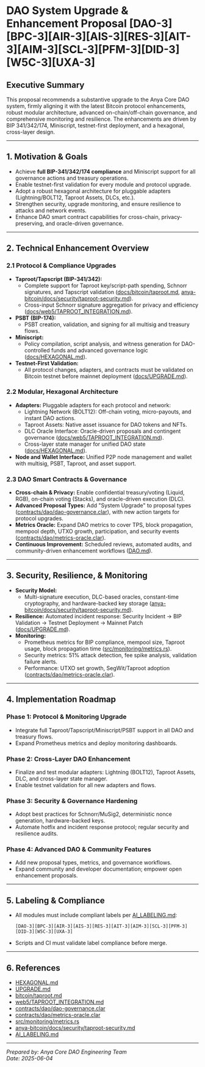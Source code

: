 # DAO System Upgrade & Enhancement Proposal [DAO-3][BPC-3][AIR-3][AIS-3][RES-3][AIT-3][AIM-3][SCL-3][PFM-3][DID-3][W5C-3][UXA-3]

## Executive Summary

This proposal recommends a substantive upgrade to the Anya Core DAO system, firmly aligning it with the latest Bitcoin protocol enhancements, robust modular architecture, advanced on-chain/off-chain governance, and comprehensive monitoring and resilience. The enhancements are driven by BIP 341/342/174, Miniscript, testnet-first deployment, and a hexagonal, cross-layer design.

---

## 1. Motivation & Goals

- Achieve **full BIP-341/342/174 compliance** and Miniscript support for all governance actions and treasury operations.
- Enable testnet-first validation for every module and protocol upgrade.
- Adopt a robust hexagonal architecture for pluggable adapters (Lightning/BOLT12, Taproot Assets, DLCs, etc.).
- Strengthen security, upgrade monitoring, and ensure resilience to attacks and network events.
- Enhance DAO smart contract capabilities for cross-chain, privacy-preserving, and oracle-driven governance.

---

## 2. Technical Enhancement Overview

### 2.1 Protocol & Compliance Upgrades

- **Taproot/Tapscript (BIP-341/342):**
  - Complete support for Taproot key/script-path spending, Schnorr signatures, and Tapscript validation ([docs/bitcoin/taproot.md](../docs/bitcoin/taproot.md), [anya-bitcoin/docs/security/taproot-security.md](bitcoin/docs/security/taproot-security.md)).
  - Cross-input Schnorr signature aggregation for privacy and efficiency ([docs/web5/TAPROOT_INTEGRATION.md](../docs/web5/TAPROOT_INTEGRATION.md)).
- **PSBT (BIP-174):**
  - PSBT creation, validation, and signing for all multisig and treasury flows.
- **Miniscript:**
  - Policy compilation, script analysis, and witness generation for DAO-controlled funds and advanced governance logic ([docs/HEXAGONAL.md](../docs/HEXAGONAL.md)).
- **Testnet-First Validation:**
  - All protocol changes, adapters, and contracts must be validated on Bitcoin testnet before mainnet deployment ([docs/UPGRADE.md](../docs/UPGRADE.md)).

### 2.2 Modular, Hexagonal Architecture

- **Adapters:** Pluggable adapters for each protocol and network:
  - Lightning Network (BOLT12): Off-chain voting, micro-payouts, and instant DAO actions.
  - Taproot Assets: Native asset issuance for DAO tokens and NFTs.
  - DLC Oracle Interface: Oracle-driven proposals and contingent governance ([docs/web5/TAPROOT_INTEGRATION.md](../docs/web5/TAPROOT_INTEGRATION.md)).
  - Cross-layer state manager for unified DAO state ([docs/HEXAGONAL.md](../docs/HEXAGONAL.md)).
- **Node and Wallet Interface:** Unified P2P node management and wallet with multisig, PSBT, Taproot, and asset support.

### 2.3 DAO Smart Contracts & Governance

- **Cross-chain & Privacy:** Enable confidential treasury/voting (Liquid, RGB), on-chain voting (Stacks), and oracle-driven execution (DLC).
- **Advanced Proposal Types:** Add "System Upgrade" to proposal types ([contracts/dao/dao-governance.clar](../contracts/dao/dao-governance.clar)), with new action targets for protocol upgrades.
- **Metrics Oracle:** Expand DAO metrics to cover TPS, block propagation, mempool depth, UTXO growth, participation, and security events ([contracts/dao/metrics-oracle.clar](../contracts/dao/metrics-oracle.clar)).
- **Continuous Improvement:** Scheduled reviews, automated audits, and community-driven enhancement workflows ([DAO.md](../DAO.md)).

---

## 3. Security, Resilience, & Monitoring

- **Security Model:**
  - Multi-signature execution, DLC-based oracles, constant-time cryptography, and hardware-backed key storage ([anya-bitcoin/docs/security/taproot-security.md](bitcoin/docs/security/taproot-security.md)).
- **Resilience:** Automated incident response: Security Incident → BIP Validation → Testnet Deployment → Mainnet Patch ([docs/UPGRADE.md](../docs/UPGRADE.md)).
- **Monitoring:**
  - Prometheus metrics for BIP compliance, mempool size, Taproot usage, block propagation time ([src/monitoring/metrics.rs](../src/monitoring/metrics.rs)).
  - Security metrics: 51% attack detection, fee spike analysis, validation failure alerts.
  - Performance: UTXO set growth, SegWit/Taproot adoption ([contracts/dao/metrics-oracle.clar](../contracts/dao/metrics-oracle.clar)).

---

## 4. Implementation Roadmap

### Phase 1: Protocol & Monitoring Upgrade

- Integrate full Taproot/Tapscript/Miniscript/PSBT support in all DAO and treasury flows.
- Expand Prometheus metrics and deploy monitoring dashboards.

### Phase 2: Cross-Layer DAO Enhancement

- Finalize and test modular adapters: Lightning (BOLT12), Taproot Assets, DLC, and cross-layer state manager.
- Enable testnet validation for all new adapters and flows.

### Phase 3: Security & Governance Hardening

- Adopt best practices for Schnorr/MuSig2, deterministic nonce generation, hardware-backed keys.
- Automate hotfix and incident response protocol; regular security and resilience audits.

### Phase 4: Advanced DAO & Community Features

- Add new proposal types, metrics, and governance workflows.
- Expand community and developer documentation; empower open enhancement proposals.

---

## 5. Labeling & Compliance

- All modules must include compliant labels per [AI_LABELING.md](../docs/standards/AI_LABELING.md):

  ```text
  [DAO-3][BPC-3][AIR-3][AIS-3][RES-3][AIT-3][AIM-3][SCL-3][PFM-3][DID-3][W5C-3][UXA-3]
  ```

- Scripts and CI must validate label compliance before merge.

---

## 6. References

- [HEXAGONAL.md](../docs/HEXAGONAL.md)
- [UPGRADE.md](../docs/UPGRADE.md)
- [bitcoin/taproot.md](../docs/bitcoin/taproot.md)
- [web5/TAPROOT_INTEGRATION.md](../docs/web5/TAPROOT_INTEGRATION.md)
- [contracts/dao/dao-governance.clar](../contracts/dao/dao-governance.clar)
- [contracts/dao/metrics-oracle.clar](../contracts/dao/metrics-oracle.clar)
- [src/monitoring/metrics.rs](../src/monitoring/metrics.rs)
- [anya-bitcoin/docs/security/taproot-security.md](bitcoin/docs/security/taproot-security.md)
- [AI_LABELING.md](../docs/standards/AI_LABELING.md)

---

*Prepared by: Anya Core DAO Engineering Team*  
*Date: 2025-06-04*
